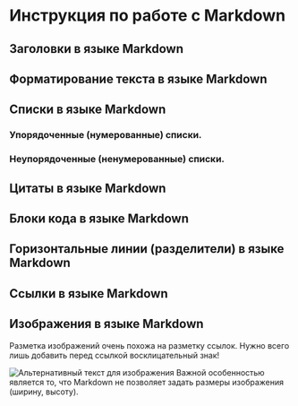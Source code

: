 # Инструкция по работе с Markdown


## Заголовки в языке Markdown


## Форматирование текста в языке Markdown


## Списки в языке Markdown
### Упорядоченные (нумерованные) списки. 

### Неупорядоченные (ненумерованные) списки.


## Цитаты в языке Markdown


## Блоки кода в языке Markdown


## Горизонтальные линии (разделители) в языке Markdown


## Ссылки в языке Markdown


## Изображения в языке Markdown
Разметка изображений очень похожа на разметку ссылок. Нужно всего лишь добавить перед ссылкой восклицательный знак!

![Альтернативный текст для изображения](https://images.ctfassets.net/cghwtxou0txh/4F7mDnlQoUWywwyWowaCqq/65597f2c58d58a8229aadb264d7d354e/iStock_000011482767_Medium.jpg "Самое время начать курс введения в программирование")
Важной особенностью является то, что Markdown не позволяет задать размеры изображения (ширину, высоту).